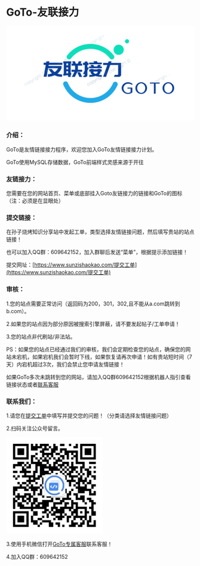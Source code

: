 # GoTo-友联接力

![GoTologo](help/Screenshot_20221107_205939%20(1).png)

### 介绍：

GoTo是友情链接接力程序，欢迎您加入GoTo友情链接接力计划。

GoTo使用MySQL存储数据，GoTo前端样式灵感来源于开往

### 友链接力：

您需要在您的网站首页、菜单或底部挂入Goto友链接力的链接和GoTo的图标（注：必须是在显眼处）

### 提交链接：

在孙子烧烤知识分享站中发起工单，类型选择友情链接问题，然后填写贵站的站点链接！

也可以加入QQ群：609642152，加入群聊后发送“菜单”，根据提示添加链接！

提交网址：[https://www.sunzishaokao.com/提交工单](https://www.sunzishaokao.com/提交工单)

### 审核：

1.您的站点需要正常访问（返回码为200，301，302,且不能从a.com跳转到b.com）。

2.如果您的站点因为部分原因被搜索引擎屏蔽，请不要发起帖子/工单申请！

3.您的站点非代刷站/非法站。

PS：如果您的站点已经通过我们的审核，我们会定期检查您的站点，确保您的网站未宕机，如果宕机我们会暂时下线，如果恢复请再次申请！如有贵站短时间（7天）内宕机超过3次，我们会禁止您申请友情链接！

如果GoTo多次未跳转到您的网站，请加入QQ群609642152根据机器人指引查看链接状态或者[联系客服](https://work.weixin.qq.com/kfid/kfcccbc5c65c7b2a468)

### 联系我们：

1.请您在[提交工单](https://www.sunzishaokao.com/提交工单)中填写并提交您的问题！（分类请选择友情链接问题）

2.扫码关注公众号留言。

![扫码关注孙子烧烤知识分享站公众号](help/qrcode_for_gh_0c3cc3a17782_258.jpg)

3.使用手机微信打开[GoTo专属客服](https://work.weixin.qq.com/kfid/kfcccbc5c65c7b2a468)联系客服！

4.加入QQ群：609642152
